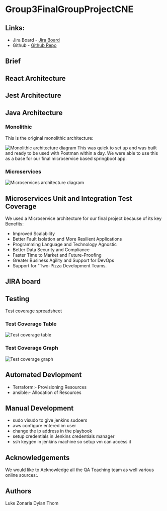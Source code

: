 # Group3FinalGroupProjectCNE
## Links:

- Jira Board - [Jira Board](https://fundementalscrum.atlassian.net/secure/RapidBoard.jspa?projectKey=FIN&rapidView=2)
- Github - [Github Repo](https://github.com/LuKeF-2021/Group3FinalGroupProjectCNE)

## Brief
## React Architecture

## Jest Architecture
## Java Architecture
### Monolithic
This is the original monolithic architecture: 

![Monolithic architecture diagram](https://github.com/LuKeF-2021/Group3FinalGroupProjectCNE/blob/main/ReadMeFiles/Monolith%20Architecture%20Diagram.png)
This was quick to set up and was built and ready to be used with Postman within a day. We were able to use this as a base for our final microservice based springboot app. 
### Microservices
![Microservices architecture diagram](https://github.com/LuKeF-2021/Group3FinalGroupProjectCNE/blob/main/ReadMeFiles/Microservices%20Architecture%20Diagram.png)
## Microservices Unit and Integration Test Coverage
We used a Microservice architecture for our final project because of its key Benefits:
- Improved Scalability
- Better Fault Isolation and More Resilient Applications
- Programming Language and Technology Agnostic
- Better Data Security and Compliance
- Faster Time to Market and Future-Proofing
- Greater Business Agility and Support for DevOps
- Support for "Two-Pizza Development Teams.

## JIRA board

## Testing
[Test coverage spreadsheet](https://github.com/LuKeF-2021/Group3FinalGroupProjectCNE/blob/main/ReadMeFiles/TestCoverageReport.xlsx)
### Test Coverage Table
![Test coverage table](https://github.com/LuKeF-2021/Group3FinalGroupProjectCNE/blob/main/ReadMeFiles/BackendCoverageReportTable.png)
### Test Coverage Graph
![Test coverage graph](https://github.com/LuKeF-2021/Group3FinalGroupProjectCNE/blob/main/ReadMeFiles/BackendTestCoverage.png)
## Automated Devlopment

- Terraform:- Provisioning Resources
- ansible:- Allocation of Resources

## Manual Development

- sudo visudo to give jenkins sudoers
- aws configure entered im user
- change the ip address in the playbook
- setup credentials in Jenkins credentials manager 
- ssh keygen in jenkins machine so setup vm can access it 

## Acknowledgements

We would like to Acknowledge all the QA Teaching team as well various online sources:.

## Authors

Luke
Zonaria
Dylan
Thom
